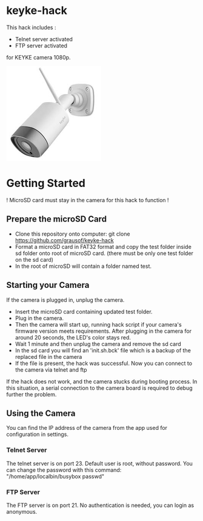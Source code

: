 # keyke-hack
This hack includes :
- Telnet server activated
- FTP server activated

for KEYKE camera 1080p.

![KEYKE Camera](camera.jpg )

# Getting Started
! MicroSD card must stay in the camera for this hack to function !

## Prepare the microSD Card
- Clone this repository onto computer: git clone https://github.com/grausof/keyke-hack
- Format a microSD card in FAT32 format and copy the test folder inside sd folder onto root of microSD card. (there must be only one test folder on the sd card)
- In the root of microSD will contain a folder named test.

## Starting your Camera
If the camera is plugged in, unplug the camera.
- Insert the microSD card containing updated test folder.
- Plug in the camera.
- Then the camera will start up, running hack script if your camera's firmware version meets requirements. After plugging in the camera for around 20 seconds, the LED's color stays red. 
- Wait 1 minute and then unplug the camera and remove the sd card 
- In the sd card you will find an 'init.sh.bck' file which is a backup of the replaced file in the camera
- If the file is present, the hack was successful. Now you can connect to the camera via telnet and ftp

If the hack does not work, and the camera stucks during booting process. In this situation, a serial connection to the camera board is required to debug further the problem.

## Using the Camera
You can find the IP address of the camera from the app used for configuration in settings.

### Telnet Server
The telnet server is on port 23.
Default user is root, without password. You can change the password with this command: "/home/app/localbin/busybox passwd"

### FTP Server
The FTP server is on port 21.
No authentication is needed, you can login as anonymous.

